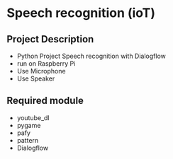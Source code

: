 # Speech recognition (ioT)
## Project Description
  * Python Project Speech recognition with Dialogflow
  * run on Raspberry Pi
  * Use Microphone
  * Use Speaker
  
## Required module
  * youtube_dl
  * pygame
  * pafy
  * pattern
  * Dialogflow
